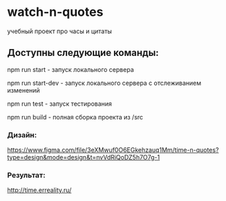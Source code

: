 # watch-n-quotes
учебный проект про часы и цитаты

## Доступны следующие команды:
npm run start - запуск локального сервера

npm run start-dev - запуск локального сервера с отслеживанием изменений

npm run test - запуск тестирования

npm run build - полная сборка проекта из /src

### Дизайн:

https://www.figma.com/file/3eXMwuf0O6EGkehzauq1Mm/time-n-quotes?type=design&mode=design&t=nvVdRiQoDZ5h7O7g-1

### Результат:

http://time.erreality.ru/
